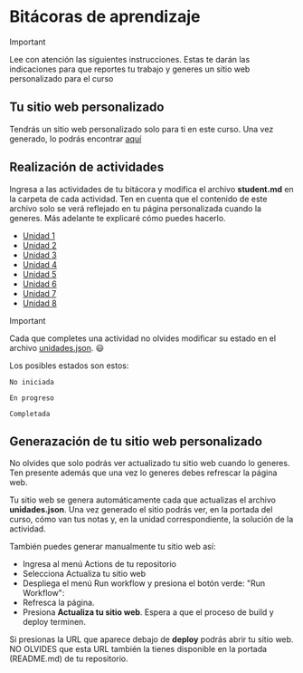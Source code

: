 # Bitácoras de aprendizaje

> [!IMPORTANT]
> Lee con atención las siguientes instrucciones. Estas te darán las indicaciones
> para que reportes tu trabajo y generes un sitio web personalizado para el curso

## Tu sitio web personalizado

Tendrás un sitio web personalizado solo para ti en este curso. Una vez generado, lo podrás encontrar [aquí](https://jfupb.github.io/simulacion-guille-ox)

## Realización de actividades

Ingresa a las actividades de tu bitácora y modifica el archivo **student.md** en la carpeta de cada actividad. Ten en cuenta que el contenido 
de este archivo solo se verá reflejado en tu página personalizada cuando la generes. Más adelante te explicaré cómo puedes hacerlo.

* [Unidad 1](src/content/activities/unit1)
* [Unidad 2](src/content/activities/unit2)
* [Unidad 3](src/content/activities/unit3)
* [Unidad 4](src/content/activities/unit4)
* [Unidad 5](src/content/activities/unit5)
* [Unidad 6](src/content/activities/unit6)
* [Unidad 7](src/content/activities/unit7)
* [Unidad 8](src/content/activities/unit8)

> [!IMPORTANT]
> Cada que completes una actividad no olvides modificar su estado en el archivo [unidades.json](src/content/activities/unidades.json). :smiley:

Los posibles estados son estos:
```
No iniciada
```
```
En progreso
```
```
Completada
```

## Generazación de tu sitio web personalizado

No olvides que solo podrás ver actualizado tu sitio web cuando lo generes. Ten presente además que una vez lo generes debes 
refrescar la página web.

Tu sitio web se genera automáticamente cada que actualizas el archivo **unidades.json**. Una vez generado el sitio podrás ver, en la portada del curso, 
cómo van tus notas y, en la unidad correspondiente, la solución de la actividad.

También puedes generar manualmente tu sitio web así: 

* Ingresa al menú Actions de tu repositorio
* Selecciona Actualiza tu sitio web
* Despliega el menú Run workflow y presiona el botón verde: "Run Workflow":
* Refresca la página.
* Presiona **Actualiza tu sitio web**. Espera a que el proceso de build y deploy terminen.
  
Si presionas la URL que aparece debajo de **deploy** podrás abrir tu sitio web. NO OLVIDES que esta URL también la tienes disponible en la portada (README.md) de tu 
repositorio.
